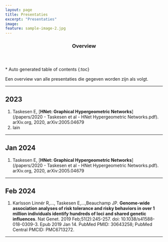 ```yaml
---
layout: page
title: Presentaties
excerpt: "Presentaties"
image:
feature: sample-image-2.jpg
---
```




<section id="table-of-contents" class="toc">
  <header>
    <h3>Overview</h3>
  </header>
<div id="drawer" markdown="1">
*  Auto generated table of contents
{:toc}
</div>
</section><!-- /#table-of-contents -->


Een overview van alle presentaties die gegeven worden zijn als volgt.

---

## 2023

1. Taskesen E, [**HNet: Graphical Hypergeometric Networks**](/papers/2020 - Taskesen et al - HNet Hypergeometric Networks.pdf). arXiv.org, 2020, arXiv:2005.04679
2. Iain

---

## Jan 2024

1. Taskesen E, [**HNet: Graphical Hypergeometric Networks**](/papers/2020 - Taskesen et al - HNet Hypergeometric Networks.pdf). arXiv.org, 2020, arXiv:2005.04679

---

## Feb 2024

1. Karlsson Linnér R,..., Taskesen E,...,Beauchamp JP. **Genome-wide association analyses of risk tolerance and risky behaviors in over 1 million individuals identify hundreds of loci and shared genetic influences**. Nat Genet. 2019 Feb;51(2):245-257. doi: 10.1038/s41588-018-0309-3. Epub 2019 Jan 14. PubMed PMID: 30643258; PubMed Central PMCID: PMC6713272.


---
